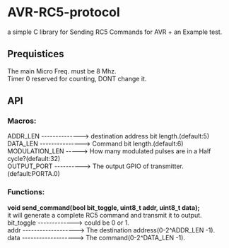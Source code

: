 # AVR-RC5-protocol
a simple C library for Sending RC5 Commands for AVR +  an Example test.  
## Prequistices  
The main Micro Freq. must be 8 Mhz.  
Timer 0 reserved for counting, DONT change it.  
## API  
### Macros:  
ADDR_LEN --------------> destination address bit length.(default:5)    
DATA_LEN ---------------> Command bit length.(default:6)  
MODULATION_LEN -----> How many modulated pulses are in a Half cycle?(default:32)  
OUTPUT_PORT ----------> The output GPIO of transmitter.(default:PORTA.0)  
### Functions:  
**void send_command(bool bit_toggle, uint8_t addr, uint8_t data);**  
it will generate a complete RC5 command and transmit it to output.  
bit_toggle -------------> could be 0 or 1.  
addr -------------------> The destination address(0-2^ADDR_LEN -1).  
data -------------------> The command(0-2^DATA_LEN -1).  

